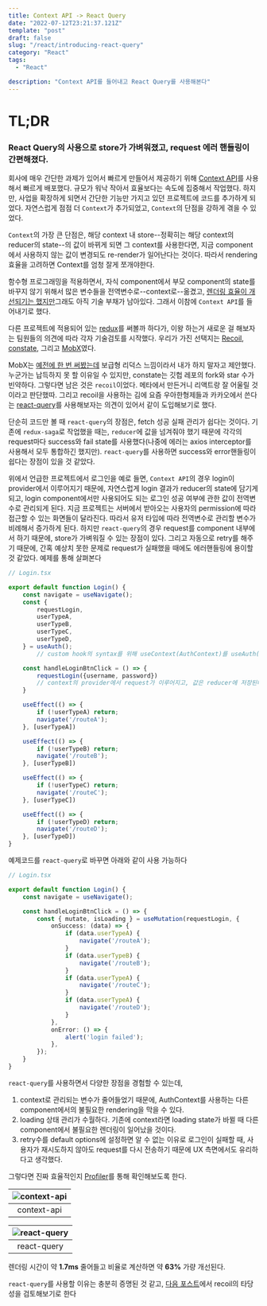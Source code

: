 ```yaml
---
title: Context API -> React Query
date: "2022-07-12T23:21:37.121Z"
template: "post"
draft: false
slug: "/react/introducing-react-query"
category: "React"
tags:
  - "React"

description: "Context API를 들어내고 React Query를 사용해본다"
---
```


# TL;DR

### React Query의 사용으로 store가 가벼워졌고, request 에러 핸들링이 간편해졌다.

회사에 매우 간단한 과제가 있어서 빠르게 만들어서 제공하기 위해 [Context API](https://reactjs.org/docs/context.html)를 사용해서 빠르게 배포했다. 규모가 워낙 작아서 효율보다는 속도에 집중해서 작업했다. 하지만, 사업을 확장하게 되면서 간단한 기능만 가지고 있던 프로젝트에 코드를 추가하게 되었다. 자연스럽게 점점 더 `Context`가 추가되었고, `Context`의 단점을 강하게 겪을 수 있었다. 

`Context`의 가장 큰 단점은, 해당 context 내 store--정확히는 해당 context의 reducer의 state--의 값이 바뀌게 되면 그 context를 사용한다면, 지금 component에서 사용하지 않는 값이 변경되도 re-render가 일어난다는 것이다. 따라서 rendering효율을 고려하면 Context를 엄청 잘게 쪼개야한다. 

함수형 프로그래밍을 적용하면서, 자식 component에서 부모 component의 state를 바꾸지 않기 위해서 많은 변수들을 전역변수로--context로--옮겼고, [렌더링 효율이 개선되기는 했지만](https://jasonkang14.github.io/react/functional-programming-with-react-part-three)그래도 아직 기술 부채가 남아있다. 그래서 이참에 `Context API`를 들어내기로 했다. 

다른 프로젝트에 적용되어 있는 [redux](https://redux.js.org/)를 써볼까 하다가, 이왕 하는거 새로운 걸 해보자는 팀원들의 의견에 따라 각자 기술검토를 시작했다. 우리가 가진 선택지는 [Recoil](https://recoiljs.org/), [constate](https://github.com/diegohaz/constate), 그리고 [MobX](https://mobx.js.org/README.html)였다. 

MobX는 [예전에 한 번 써봤는데](https://jasonkang14.github.io/posts/Request-to-Server-using-MobX) 보급형 리덕스 느낌이라서 내가 하지 말자고 제안했다. 누군가는 납득하지 못 할 이유일 수 있지만, constate는 깃헙 레포의 fork와 star 수가 빈약하다. 그렇다면 남은 것은 `recoil`이었다. 메타에서 만든거니 리액트랑 잘 어울릴 것이라고 판단했따. 그리고 recoil을 사용하는 김에 요즘 우아한형제들과 카카오에서 쓴다는 [react-query](https://react-query-v2.tanstack.com/)를 사용해보자는 의견이 있어서 같이 도입해보기로 했다. 

단순히 코드만 볼 때 `react-query`의 장점은, fetch 성공 실패 관리가 쉽다는 것이다. 기존에 `redux-saga`로 작업했을 때는, `reducer`에 값을 넘겨줘야 했기 때문에 각각의 request마다 success와 fail state를 사용했다(나중에 에러는 axios interceptor를 사용해서 모두 통합하긴 했지만). `react-query`를 사용하면 success와 error핸들링이 쉽다는 장점이 있을 것 같았다. 

위에서 언급한 프로젝트에서 로그인을 예로 들면, `Context API`의 경우 login이 provider에서 이루어지기 때문에, 자연스럽게 login 결과가 reducer의 state에 담기게 되고, login component에서만 사용되어도 되는 로그인 성공 여부에 관한 값이 전역변수로 관리되게 된다. 지금 프로젝트는 서버에서 받아오는 사용자의 permission에 따라 접근할 수 있는 화면들이 달라진다. 따라서 유저 타입에 따라 전역변수로 관리할 변수가 비례해서 증가하게 된다. 하지만 `react-query`의 경우 request를 component 내부에서 하기 때문에, store가 가벼워질 수 있는 장점이 있다. 그리고 자동으로 retry를 해주기 때문에, 간혹 예상치 못한 문제로 request가 실패했을 때에도 에러핸들링에 용이할 것 같았다. 예제를 통해 살펴본다 

```typescript
// Login.tsx

export default function Login() {
	const navigate = useNavigate();
	const {
		requestLogin,
		userTypeA,
		userTypeB,
		userTypeC,
		userTypeD,
	} = useAuth(); 
		// custom hook의 syntax를 위해 useContext(AuthContext)를 useAuth()로 export한다.

	const handleLoginBtnClick = () => {
		requestLogin({username, password}) 
		// context의 provider에서 request가 이루어지고, 값은 reducer에 저장된다.
	}

	useEffect(() => {
		if (!userTypeA) return;
		navigate('/routeA');
	}, [userTypeA])

	useEffect(() => {
		if (!userTypeB) return;
		navigate('/routeB');
	}, [userTypeB])

	useEffect(() => {
		if (!userTypeC) return;
		navigate('/routeC');
	}, [userTypeC])

	useEffect(() => {
		if (!userTypeD) return;
		navigate('/routeD');
	}, [userTypeD])
}
```

예제코드를 `react-query`로 바꾸면 아래와 같이 사용 가능하다 

```typescript
// Login.tsx

export default function Login() {
	const navigate = useNavigate();

	const handleLoginBtnClick = () => {
		const { mutate, isLoading } = useMutation(requestLogin, {
			onSuccess: (data) => {
				if (data.userTypeA) {
					navigate('/routeA');
				}
				if (data.userTypeB) {
					navigate('/routeB');
				}
				if (data.userTypeA) {
					navigate('/routeC');
				}
				if (data.userTypeA) {
					navigate('/routeD');
				}
			},
			onError: () => {
				alert('login failed');
			},
		});
	}
}
```

`react-query`를 사용하면서 다양한 장점을 경험할 수 있는데, 
1. context로 관리되는 변수가 줄어들었기 때문에, AuthContext를 사용하는 다른 component에서의 불필요한 rendering을 막을 수 있다. 
2. loading 상태 관리가 수월하다. 기존에 context라면 loading state가 바뀔 때 다른 component에서 불필요한 렌더링이 일어났을 것이다.
3. retry수를 default options에 설정하면 알 수 없는 이유로 로그인이 실패할 때, 사용자가 재시도하지 않아도 request를 다시 전송하기 때문에 UX 측면에서도 유리하다고 생각했다. 

그렇다면 진짜 효율적인지 [Profiler](https://reactjs.org/docs/profiler.html)를 통해 확인해보도록 한다.

|![context-api](https://i.imgur.com/UXdARpb.png)|
| :-------------------------------------------: |
|                 context-api                   |

|![react-query](https://i.imgur.com/zCAjc69.png)|
| :-------------------------------------------: |
|                 react-query                   |

렌더링 시간이 약 **1.7ms** 줄어들고 비율로 계산하면 약 **63%** 가량 개선된다.

`react-query`를 사용할 이유는 충분히 증명된 것 같고, [다음 포스트](https://jasonkang14.github.io/react/introducing-recoil)에서 recoil의 타당성을 검토해보기로 한다